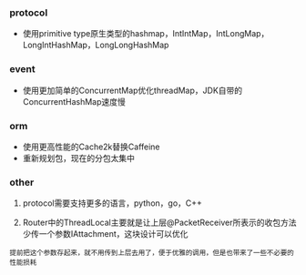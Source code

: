 ### protocol

- 使用primitive type原生类型的hashmap，IntIntMap，IntLongMap，LongIntHashMap，LongLongHashMap

### event

- 使用更加简单的ConcurrentMap优化threadMap，JDK自带的ConcurrentHashMap速度慢

### orm

- 使用更高性能的Cache2k替换Caffeine
- 重新规划包，现在的分包太集中


### other

1. protocol需要支持更多的语言，python，go，C++

2. Router中的ThreadLocal主要就是让上层@PacketReceiver所表示的收包方法少传一个参数IAttachment，这块设计可以优化

```
提前把这个参数存起来，就不用传到上层去用了，便于优雅的调用，但是也带来了一些不必要的性能损耗
```
